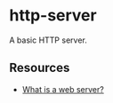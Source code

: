 # http-server

A basic HTTP server.

## Resources

- [What is a web server?](<https://developer.mozilla.org/en-US/docs/Learn_web_development/Howto/Web_mechanics/What_is_a_web_server>)
